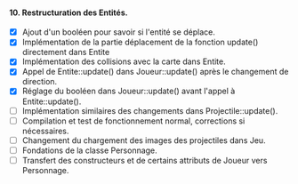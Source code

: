 ﻿#### 10. Restructuration des Entités.

- [x] Ajout d'un booléen pour savoir si l'entité se déplace.
- [x] Implémentation de la partie déplacement de la fonction update() directement dans Entite
- [x] Implémentation des collisions avec la carte dans Entite.
- [x] Appel de Entite::update() dans Joueur::update() après le changement de direction.
- [x] Réglage du booléen dans Joueur::update() avant l'appel à Entite::update().
- [ ] Implémentation similaires des changements dans Projectile::update().
- [ ] Compilation et test de fonctionnement normal, corrections si nécessaires.
- [ ] Changement du chargement des images des projectiles dans Jeu.
- [ ] Fondations de la classe Personnage.
- [ ] Transfert des constructeurs et de certains attributs de Joueur vers Personnage.